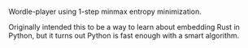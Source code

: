 Wordle-player using 1-step minmax entropy minimization.

Originally intended this to be a way to learn about embedding Rust in Python, but it turns out Python is fast enough with a smart algorithm.
